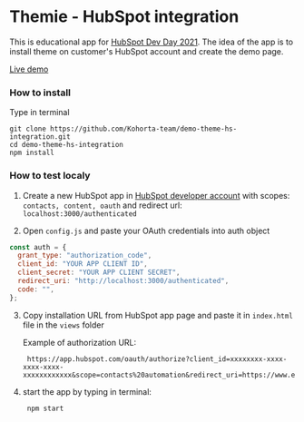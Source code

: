# Themie - HubSpot integration

This is educational app for [HubSpot Dev Day 2021](https://events.hubspot.com/events/details/hubspot-hubspot-global-presents-developer-day-2021/). The idea of the app is to install theme on customer's HubSpot account and create the demo page. 

[Live demo](https://theme-hs.web.app/)

### How to install

Type in terminal
    
    git clone https://github.com/Kohorta-team/demo-theme-hs-integration.git
    cd demo-theme-hs-integration
    npm install

### How to test localy

1) Create a new HubSpot app in [HubSpot developer account](https://app.hubspot.com/signup/developers) with scopes: `contacts, content, oauth` and redirect url: `localhost:3000/authenticated`

2) Open `config.js` and paste your OAuth credentials into auth object

```javascript
const auth = {
  grant_type: "authorization_code",
  client_id: "YOUR APP CLIENT ID",
  client_secret: "YOUR APP CLIENT SECRET",
  redirect_uri: "http://localhost:3000/authenticated",
  code: "",
}; 
```

3) Copy installation URL from HubSpot app page and paste it in `index.html` file in the `views` folder

    Example of authorization URL:
  
        https://app.hubspot.com/oauth/authorize?client_id=xxxxxxxx-xxxx-xxxx-xxxx-xxxxxxxxxxxx&scope=contacts%20automation&redirect_uri=https://www.example.com/

4) start the app by typing in terminal:

        npm start
